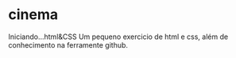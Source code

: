 # cinema
Iniciando...html&amp;CSS
Um pequeno exercicio de html e css, além de conhecimento na ferramente github.
